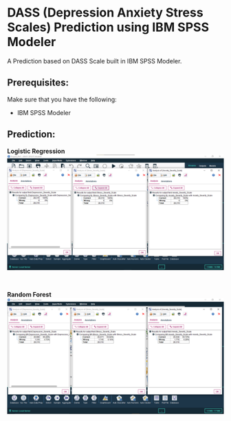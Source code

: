 # DASS (Depression Anxiety Stress Scales) Prediction using IBM SPSS Modeler
A Prediction based on DASS Scale built in IBM SPSS Modeler. 

## Prerequisites:
Make sure that you have the following:
-  IBM SPSS Modeler

## Prediction:
<p align="left">
  <a class="image fit"><b>Logistic Regression</b>
  	<img src="https://github.com/DeepKariaX/DASS-Prediction-IBM-SPSS-Modeler/blob/main/Prediction/DASS_Prediction_Logistic_Regression.png" alt="">
  </a>
</p>
<br>
<p align="left">
    <a class="image fit"><b>Random Forest</b>
  	<img src="https://github.com/DeepKariaX/DASS-Prediction-IBM-SPSS-Modeler/blob/main/Prediction/DASS_Prediction_Random_Forest.png" alt="">
  </a>
</p>
